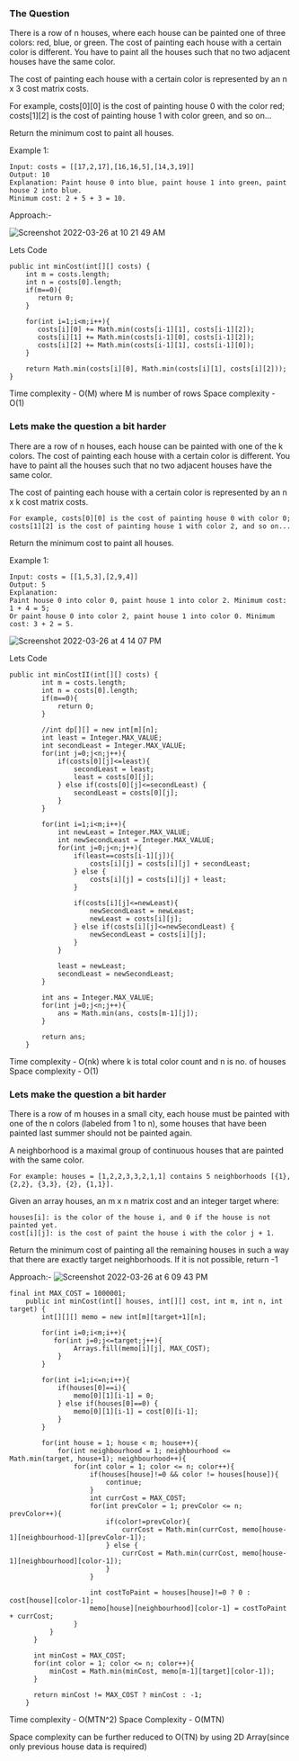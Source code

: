 ### The Question

There is a row of n houses, where each house can be painted one of three colors: red, blue, or green. The cost of painting each house with a certain color is different. You have to paint all the houses such that no two adjacent houses have the same color.

The cost of painting each house with a certain color is represented by an n x 3 cost matrix costs.

For example, costs[0][0] is the cost of painting house 0 with the color red; costs[1][2] is the cost of painting house 1 with color green, and so on...

Return the minimum cost to paint all houses.

Example 1:

```
Input: costs = [[17,2,17],[16,16,5],[14,3,19]]
Output: 10
Explanation: Paint house 0 into blue, paint house 1 into green, paint house 2 into blue.
Minimum cost: 2 + 5 + 3 = 10.
```

Approach:-

![Screenshot 2022-03-26 at 10 21 49 AM](https://user-images.githubusercontent.com/18497513/160225200-577aaafe-dcae-4a25-9c30-ddc1eeb3a036.png)

Lets Code

```
public int minCost(int[][] costs) {
    int m = costs.length;
    int n = costs[0].length;
    if(m==0){
       return 0;
    }
    
    for(int i=1;i<m;i++){
       costs[i][0] += Math.min(costs[i-1][1], costs[i-1][2]);
       costs[i][1] += Math.min(costs[i-1][0], costs[i-1][2]);
       costs[i][2] += Math.min(costs[i-1][1], costs[i-1][0]);
    }
    
    return Math.min(costs[i][0], Math.min(costs[i][1], costs[i][2]));
}
```

Time complexity - O(M) where M is number of rows
Space complexity - O(1)

### Lets make the question a bit harder

There are a row of n houses, each house can be painted with one of the k colors. The cost of painting each house with a certain color is different. You have to paint all the houses such that no two adjacent houses have the same color.

The cost of painting each house with a certain color is represented by an n x k cost matrix costs.

    For example, costs[0][0] is the cost of painting house 0 with color 0; costs[1][2] is the cost of painting house 1 with color 2, and so on...

Return the minimum cost to paint all houses.

Example 1:

```
Input: costs = [[1,5,3],[2,9,4]]
Output: 5
Explanation:
Paint house 0 into color 0, paint house 1 into color 2. Minimum cost: 1 + 4 = 5; 
Or paint house 0 into color 2, paint house 1 into color 0. Minimum cost: 3 + 2 = 5.
```

![Screenshot 2022-03-26 at 4 14 07 PM](https://user-images.githubusercontent.com/18497513/160235955-92d1993b-7891-44e0-851e-811ead0b6f3d.png)

Lets Code
```
public int minCostII(int[][] costs) {
        int m = costs.length;
        int n = costs[0].length;
        if(m==0){
            return 0;
        }
        
        //int dp[][] = new int[m][n];
        int least = Integer.MAX_VALUE;
        int secondLeast = Integer.MAX_VALUE;
        for(int j=0;j<n;j++){
            if(costs[0][j]<=least){
                secondLeast = least;
                least = costs[0][j];
            } else if(costs[0][j]<=secondLeast) {
                secondLeast = costs[0][j];
            }
        }
        
        for(int i=1;i<m;i++){
            int newLeast = Integer.MAX_VALUE;
            int newSecondLeast = Integer.MAX_VALUE;
            for(int j=0;j<n;j++){
                if(least==costs[i-1][j]){
                    costs[i][j] = costs[i][j] + secondLeast;
                } else {
                    costs[i][j] = costs[i][j] + least;
                }
                
                if(costs[i][j]<=newLeast){
                    newSecondLeast = newLeast;
                    newLeast = costs[i][j];
                } else if(costs[i][j]<=newSecondLeast) {
                    newSecondLeast = costs[i][j];
                }
            }
            
            least = newLeast;
            secondLeast = newSecondLeast;
        }
        
        int ans = Integer.MAX_VALUE;
        for(int j=0;j<n;j++){
            ans = Math.min(ans, costs[m-1][j]);
        }
        
        return ans;
    }
```

Time complexity - O(nk) where k is total color count and n is no. of houses
Space complexity - O(1)

### Lets make the question a bit harder

There is a row of m houses in a small city, each house must be painted with one of the n colors (labeled from 1 to n), some houses that have been painted last summer should not be painted again.

A neighborhood is a maximal group of continuous houses that are painted with the same color.

    For example: houses = [1,2,2,3,3,2,1,1] contains 5 neighborhoods [{1}, {2,2}, {3,3}, {2}, {1,1}].

Given an array houses, an m x n matrix cost and an integer target where:

    houses[i]: is the color of the house i, and 0 if the house is not painted yet.
    cost[i][j]: is the cost of paint the house i with the color j + 1.

Return the minimum cost of painting all the remaining houses in such a way that there are exactly target neighborhoods. If it is not possible, return -1

Approach:-
![Screenshot 2022-03-26 at 6 09 43 PM](https://user-images.githubusercontent.com/18497513/160239844-cf24bc33-872d-413e-b7ef-30dc59aa7498.png)

```
final int MAX_COST = 1000001;
    public int minCost(int[] houses, int[][] cost, int m, int n, int target) {
        int[][][] memo = new int[m][target+1][n];
        
        for(int i=0;i<m;i++){
           for(int j=0;j<=target;j++){
                Arrays.fill(memo[i][j], MAX_COST);
            } 
        }
        
        for(int i=1;i<=n;i++){
            if(houses[0]==i){
                memo[0][1][i-1] = 0;
            } else if(houses[0]==0) {
                memo[0][1][i-1] = cost[0][i-1];
            }
        }
        
        for(int house = 1; house < m; house++){
            for(int neighbourhood = 1; neighbourhood <= Math.min(target, house+1); neighbourhood++){
                for(int color = 1; color <= n; color++){
                    if(houses[house]!=0 && color != houses[house]){
                        continue;
                    }
                    int currCost = MAX_COST;
                    for(int prevColor = 1; prevColor <= n; prevColor++){
                        if(color!=prevColor){
                            currCost = Math.min(currCost, memo[house-1][neighbourhood-1][prevColor-1]);
                        } else {
                            currCost = Math.min(currCost, memo[house-1][neighbourhood][color-1]);
                        }
                    }
                    
                    int costToPaint = houses[house]!=0 ? 0 : cost[house][color-1];
                    memo[house][neighbourhood][color-1] = costToPaint + currCost;
                }
          }
      }
        
      int minCost = MAX_COST;
      for(int color = 1; color <= n; color++){
          minCost = Math.min(minCost, memo[m-1][target][color-1]);
      }
        
      return minCost != MAX_COST ? minCost : -1;
    }
```

Time complexity - O(MTN^2)
Space Complexity - O(MTN)

Space complexity can be further reduced to O(TN) by using 2D Array(since only previous house data is required)
